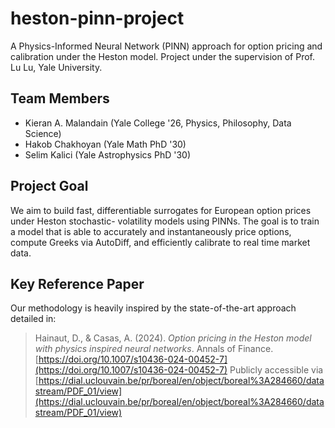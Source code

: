 # heston-pinn-project
A Physics-Informed Neural Network (PINN) approach for option pricing and calibration under the Heston model.
Project under the supervision of Prof. Lu Lu, Yale University.

## Team Members

* Kieran A. Malandain (Yale College '26, Physics, Philosophy, Data Science)
* Hakob Chakhoyan (Yale Math PhD '30)
* Selim Kalici (Yale Astrophysics PhD '30)

## Project Goal

We aim to build fast, differentiable surrogates for European option prices under Heston stochastic-
volatility models using PINNs. The goal is to train a model that is able to accurately and instantaneously price options, compute Greeks via AutoDiff, and efficiently calibrate to real time market data.

## Key Reference Paper

Our methodology is heavily inspired by the state-of-the-art approach detailed in:

> Hainaut, D., & Casas, A. (2024). *Option pricing in the Heston model with physics inspired neural networks*. Annals of Finance. 
> [https://doi.org/10.1007/s10436-024-00452-7](https://doi.org/10.1007/s10436-024-00452-7)
> Publicly accessible via [https://dial.uclouvain.be/pr/boreal/en/object/boreal%3A284660/datastream/PDF_01/view](https://dial.uclouvain.be/pr/boreal/en/object/boreal%3A284660/datastream/PDF_01/view)

